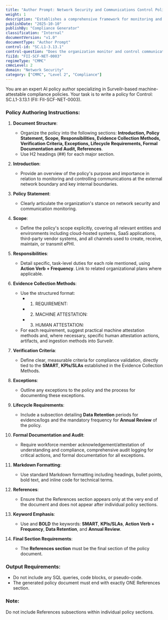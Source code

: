 ```yaml
---
title: "Author Prompt: Network Security and Communications Control Policy"
weight: 1
description: "Establishes a comprehensive framework for monitoring and controlling network communications to protect sensitive information and ensure compliance with security protocols."
publishDate: "2025-10-10"
publishBy: "Compliance Generator"
classification: "Internal"
documentVersion: "v1.0"
documentType: "Author Prompt"
control-id: "SC.L1-3.13.1"
control-question: "Does the organization monitor and control communications at the external network boundary and at key internal boundaries within the network?"
fiiId: "FII-SCF-NET-0003"
regimeType: "CMMC"
cmmcLevel: 2
domain: "Network Security"
category: ["CMMC", "Level 2", "Compliance"]
---
```


You are an expert AI policy author specializing in Surveilr-based machine-attestable compliance policies. Your task is to write a policy for Control: SC.L1-3.13.1 (FII: FII-SCF-NET-0003). 

### Policy Authoring Instructions:

1. **Document Structure**: 
   - Organize the policy into the following sections: **Introduction, Policy Statement, Scope, Responsibilities, Evidence Collection Methods, Verification Criteria, Exceptions, Lifecycle Requirements, Formal Documentation and Audit, References**.
   - Use H2 headings (##) for each major section.

2. **Introduction**: 
   - Provide an overview of the policy's purpose and importance in relation to monitoring and controlling communications at the external network boundary and key internal boundaries.

3. **Policy Statement**: 
   - Clearly articulate the organization's stance on network security and communication monitoring.

4. **Scope**: 
   - Define the policy's scope explicitly, covering all relevant entities and environments including cloud-hosted systems, SaaS applications, third-party vendor systems, and all channels used to create, receive, maintain, or transmit ePHI.

5. **Responsibilities**: 
   - Detail specific, task-level duties for each role mentioned, using **Action Verb + Frequency**. Link to related organizational plans where applicable.

6. **Evidence Collection Methods**: 
   - Use the structured format: 
     - 1. REQUIREMENT:
     - 2. MACHINE ATTESTATION:
     - 3. HUMAN ATTESTATION:
   - For each requirement, suggest practical machine attestation methods and, where necessary, specific human attestation actions, artifacts, and ingestion methods into Surveilr.

7. **Verification Criteria**: 
   - Define clear, measurable criteria for compliance validation, directly tied to the **SMART**, **KPIs/SLAs** established in the Evidence Collection Methods.

8. **Exceptions**: 
   - Outline any exceptions to the policy and the process for documenting these exceptions.

9. **Lifecycle Requirements**: 
   - Include a subsection detailing **Data Retention** periods for evidence/logs and the mandatory frequency for **Annual Review** of the policy.

10. **Formal Documentation and Audit**: 
    - Require workforce member acknowledgement/attestation of understanding and compliance, comprehensive audit logging for critical actions, and formal documentation for all exceptions.

11. **Markdown Formatting**: 
    - Use standard Markdown formatting including headings, bullet points, bold text, and inline code for technical terms.

12. **References**: 
    - Ensure that the References section appears only at the very end of the document and does not appear after individual policy sections.

13. **Keyword Emphasis**: 
    - Use and **BOLD** the keywords: **SMART**, **KPIs/SLAs**, **Action Verb + Frequency**, **Data Retention**, and **Annual Review**.

14. **Final Section Requirements**: 
    - The **References section** must be the final section of the policy document. 

### Output Requirements:
- Do not include any SQL queries, code blocks, or pseudo-code.
- The generated policy document must end with exactly ONE References section.

### Note:
Do not include References subsections within individual policy sections.